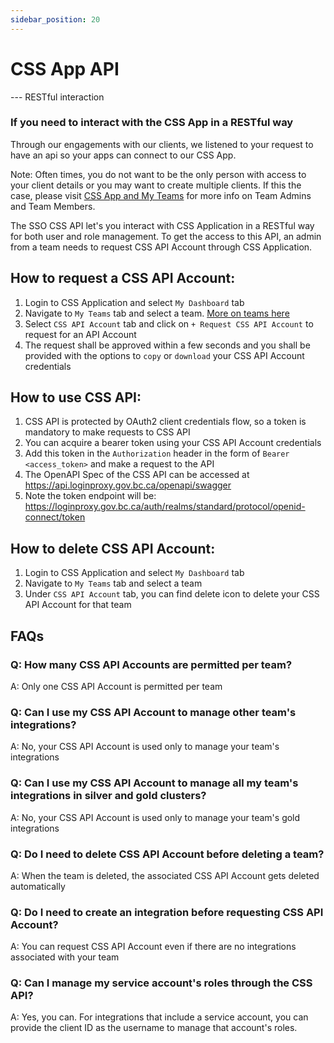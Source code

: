 ```yaml
---
sidebar_position: 20
---
```


# CSS App API

--- RESTful interaction

### If you need to interact with the CSS App in a RESTful way

Through our engagements with our clients, we listened to your request to have an api so your apps can connect to our CSS App.

Note: Often times, you do not want to be the only person with access to your client details or you may want to create multiple clients. If this the case, please visit [CSS App and My Teams](https://mvp.developer.gov.bc.ca/docs/default/component/css-docs/CSS-App-My-Teams/) for more info on Team Admins and Team Members.

The SSO CSS API let's you interact with CSS Application in a RESTful way for both user and role management. To get the access to this API, an admin from a team needs to request CSS API Account through CSS Application.

## How to request a CSS API Account:

1. Login to CSS Application and select `My Dashboard` tab
1. Navigate to `My Teams` tab and select a team. [More on teams here](https://mvp.developer.gov.bc.ca/docs/default/component/css-docs/CSS-App-My-Teams/)
1. Select `CSS API Account` tab and click on `+ Request CSS API Account` to request for an API Account
1. The request shall be approved within a few seconds and you shall be provided with the options to `copy` or `download` your CSS API Account credentials

## How to use CSS API:

1. CSS API is protected by OAuth2 client credentials flow, so a token is mandatory to make requests to CSS API
1. You can acquire a bearer token using your CSS API Account credentials
1. Add this token in the `Authorization` header in the form of `Bearer <access_token>` and make a request to the API
1. The OpenAPI Spec of the CSS API can be accessed at https://api.loginproxy.gov.bc.ca/openapi/swagger
1. Note the token endpoint will be: https://loginproxy.gov.bc.ca/auth/realms/standard/protocol/openid-connect/token

## How to delete CSS API Account:

1. Login to CSS Application and select `My Dashboard` tab
1. Navigate to `My Teams` tab and select a team
1. Under `CSS API Account` tab, you can find delete icon to delete your CSS API Account for that team

## FAQs

### Q: How many CSS API Accounts are permitted per team?

A: Only one CSS API Account is permitted per team

### Q: Can I use my CSS API Account to manage other team's integrations?

A: No, your CSS API Account is used only to manage your team's integrations

### Q: Can I use my CSS API Account to manage all my team's integrations in silver and gold clusters?

A: No, your CSS API Account is used only to manage your team's gold integrations

### Q: Do I need to delete CSS API Account before deleting a team?

A: When the team is deleted, the associated CSS API Account gets deleted automatically

### Q: Do I need to create an integration before requesting CSS API Account?

A: You can request CSS API Account even if there are no integrations associated with your team

### Q: Can I manage my service account's roles through the CSS API?

A: Yes, you can. For integrations that include a service account, you can provide the client ID as the username to manage that account's roles.
